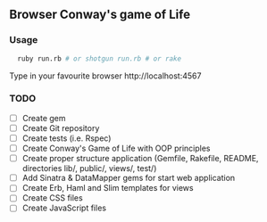 ## Browser Conway's game of Life

### Usage
```bash
  ruby run.rb # or shotgun run.rb # or rake
```
Type in your favourite browser
http://localhost:4567

### TODO

- [ ] Create gem
- [ ] Create Git repository
- [ ] Create tests (i.e. Rspec)
- [ ] Create Conway's Game of Life with OOP principles
- [ ] Create proper structure application (Gemfile, Rakefile, README, directories lib/, public/, views/, test/)
- [ ] Add Sinatra & DataMapper gems for start web application
- [ ] Create Erb, Haml and Slim templates for views
- [ ] Create CSS files
- [ ] Create JavaScript files

